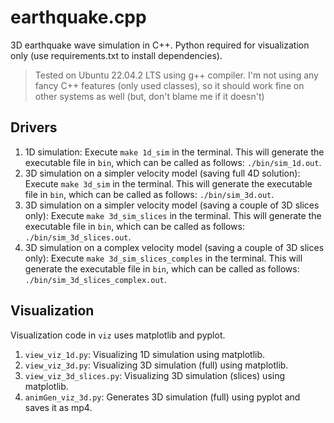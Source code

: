 # earthquake.cpp

3D earthquake wave simulation in C++. Python required for visualization only (use requirements.txt to install dependencies). 

> Tested on Ubuntu 22.04.2 LTS using g++ compiler. I'm not using any fancy C++ features (only used classes), so it should work fine on other systems as well (but, don't blame me if it doesn't)

## Drivers

1. 1D simulation: Execute `make 1d_sim` in the terminal. This will generate the executable file in `bin`, which can be called as follows: `./bin/sim_1d.out`.
2. 3D simulation on a simpler velocity model (saving full 4D solution): Execute `make 3d_sim` in the terminal. This will generate the executable file in `bin`, which can be called as follows: `./bin/sim_3d.out`.
3. 3D simulation on a simpler velocity model (saving a couple of 3D slices only): Execute `make 3d_sim_slices` in the terminal. This will generate the executable file in `bin`, which can be called as follows: `./bin/sim_3d_slices.out`.
4. 3D simulation on a complex velocity model (saving a couple of 3D slices only): Execute `make 3d_sim_slices_comples` in the terminal. This will generate the executable file in `bin`, which can be called as follows: `./bin/sim_3d_slices_complex.out`.

## Visualization

Visualization code in `viz` uses matplotlib and pyplot.

1. `view_viz_1d.py`: Visualizing 1D simulation using matplotlib.
2. `view_viz_3d.py`: Visualizing 3D simulation (full) using matplotlib.
3. `view_viz_3d_slices.py`: Visualizing 3D simulation (slices) using matplotlib.
4. `animGen_viz_3d.py`: Generates 3D simulation (full) using pyplot and saves it as mp4.